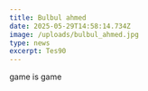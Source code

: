 ```yaml
---
title: Bulbul ahmed
date: 2025-05-29T14:58:14.734Z
image: /uploads/bulbul_ahmed.jpg
type: news
excerpt: Tes90
---
```

g﻿ame is game